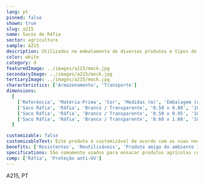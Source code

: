 ```yaml
---
lang: pt
pinned: false
shown: true
slug: a215
name: Sacos de Ráfia
sector: agriculture
sample: A215
description: Utilizados no embalamento de diversos produtos e tipos de mercadorias, facilitando o manuseamento e transporte.
color: white
category: d
featuredImage: ../images/a215/mock.jpg
secondaryImage: ../images/a215/mock.jpg
tertiaryImage: ../images/a215/mock.jpg
characteristics: ['Armazenamento', 'Transporte']
dimensions:
  [
    ['Referência', 'Matéria-Prima', 'Cor', 'Medidas (m)', 'Embalagem (un)'],
    ['Saco Ráfia', 'Ráfia', 'Branco / Transparente', '0.50 x 0.80', '1000'],
    ['Saco Ráfia', 'Ráfia', 'Branco / Transparente', '0.50 x 0.95', '1000'],
    ['Saco Ráfia', 'Ráfia', 'Branco / Transparente', '0.60 x 1.00', '1000'],
  ]

customizable: false
customizableText: Este produto é customizável de acordo com as suas necessidades. Contacte-nos para mais informações.
benefits: ['Resistentes', 'Reutilizáveis', 'Produto amigo do ambiente 100% reciclável']
specifications: São comumente usados para ensacar produtos agrícolas como grãos, sementes, cereais, rações para animais, frutas e vegetais. Também utilizados para empacotar diversos produtos industriais, como produtos químicos, fertilizantes, cimento, argamassa, produtos em pó e granulados.
comp: ['Ráfia', 'Proteção anti-UV']
---
```


A215, PT

